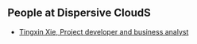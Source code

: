 People at Dispersive CloudS
---

- [Tingxin Xie, Project developer and business analyst](./Tingxin_Xie.md)
